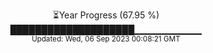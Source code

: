 <p align="center">
⏳Year Progress (67.95 %) <br>
████████████████████▁▁▁▁▁▁▁▁▁▁ <br>
<sub>Updated: Wed, 06 Sep 2023 00:08:21 GMT</sub>
</p>


